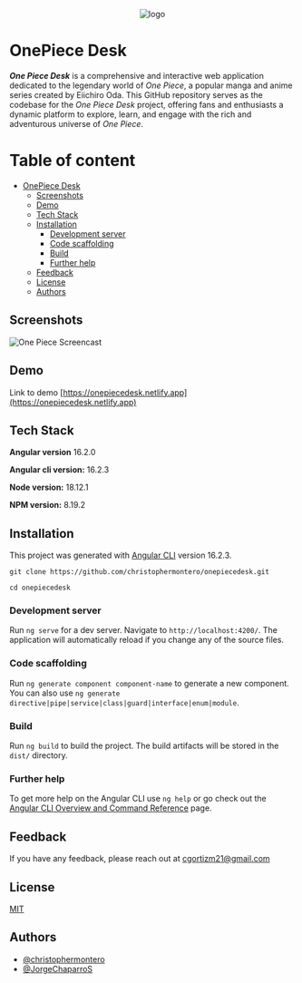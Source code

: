 <p align="center"><img src="./src/assets/one-piece-footer.png" alt="logo")></p>

# OnePiece Desk

**_One Piece Desk_** is a comprehensive and interactive web application dedicated to the legendary world of _One Piece_, a popular manga and anime series created by Eiichiro Oda. This GitHub repository serves as the codebase for the _One Piece Desk_ project, offering fans and enthusiasts a dynamic platform to explore, learn, and engage with the rich and adventurous universe of _One Piece_.

# Table of content

- [OnePiece Desk](#onepiece)
  - [Screenshots](#screenshots)
  - [Demo](#demo)
  - [Tech Stack](#tech-stack)
  - [Installation](#installation)
    - [Development server](#development-server)
    - [Code scaffolding](#code-scaffolding)
    - [Build](#build)
    - [Further help](#further-help)
  - [Feedback](#feedback)
  - [License](#license)
  - [Authors](#authors)

## Screenshots

![One Piece Screencast](./src/assets/onepiece.gif)

## Demo

Link to demo [https://onepiecedesk.netlify.app](https://onepiecedesk.netlify.app)

## Tech Stack

**Angular version** 16.2.0

**Angular cli version:** 16.2.3

**Node version:** 18.12.1

**NPM version:** 8.19.2

## Installation

This project was generated with [Angular CLI](https://github.com/angular/angular-cli) version 16.2.3.

`git clone https://github.com/christophermontero/onepiecedesk.git`

`cd onepiecedesk`

### Development server

Run `ng serve` for a dev server. Navigate to `http://localhost:4200/`. The application will automatically reload if you change any of the source files.

### Code scaffolding

Run `ng generate component component-name` to generate a new component. You can also use `ng generate directive|pipe|service|class|guard|interface|enum|module`.

### Build

Run `ng build` to build the project. The build artifacts will be stored in the `dist/` directory.

### Further help

To get more help on the Angular CLI use `ng help` or go check out the [Angular CLI Overview and Command Reference](https://angular.io/cli) page.

## Feedback

If you have any feedback, please reach out at cgortizm21@gmail.com

## License

[MIT](https://choosealicense.com/licenses/mit/)

## Authors

- [@christophermontero](https://github.com/christophermontero)
- [@JorgeChaparroS](https://github.com/JorgeChaparroS)
